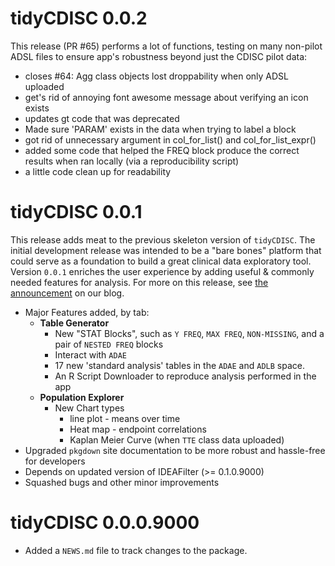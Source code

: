 # tidyCDISC 0.0.2

This release (PR #65) performs a lot of functions, testing on many non-pilot ADSL files to ensure app's robustness beyond just the CDISC pilot data:

* closes #64: Agg class objects lost droppability when only ADSL uploaded
* get's rid of annoying font awesome message about verifying an icon exists
* updates gt code that was deprecated
* Made sure 'PARAM' exists in the data when trying to label a block
* got rid of unnecessary argument in col_for_list() and col_for_list_expr()
* added some code that helped the FREQ block produce the correct results when ran locally (via a reproducibility script)
* a little code clean up for readability

# tidyCDISC 0.0.1

This release adds meat to the previous skeleton version of `tidyCDISC`. The initial development release was intended to be a "bare bones" platform that could serve as a foundation to build a great clinical data exploratory tool. Version `0.0.1` enriches the user experience by adding useful & commonly needed features for analysis. For more on this release, see [the announcement](https://biogen-inc.github.io/tidyCDISC/articles/Blog.html#announcing-tidycdisc-0-0-1-1) on our blog.


- Major Features added, by tab:
  - **Table Generator**
    - New "STAT Blocks", such as `Y FREQ`, `MAX FREQ`, `NON-MISSING`, and a pair of `NESTED FREQ` blocks
    - Interact with `ADAE`
    - 17 new 'standard analysis' tables in the `ADAE` and `ADLB` space.
    - An R Script Downloader to reproduce analysis performed in the app
  - **Population Explorer**
    - New Chart types
      - line plot - means over time
      - Heat map - endpoint correlations
      - Kaplan Meier Curve (when `TTE` class data uploaded)
- Upgraded `pkgdown` site documentation to be more robust and hassle-free for developers
- Depends on updated version of IDEAFilter (>= 0.1.0.9000)
- Squashed bugs and other minor improvements

# tidyCDISC 0.0.0.9000

* Added a `NEWS.md` file to track changes to the package.
